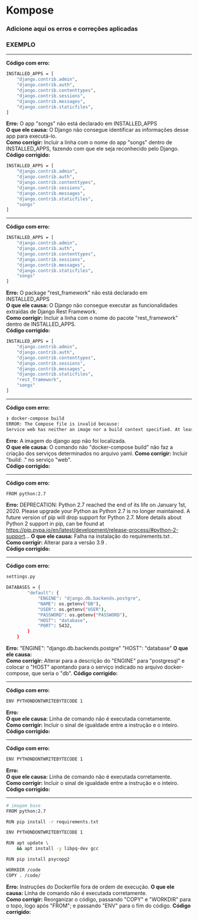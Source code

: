 # Kompose

### Adicione aqui os erros e correções aplicadas

### EXEMPLO

---

**Código com erro:**

```sh
INSTALLED_APPS = [
    "django.contrib.admin",
    "django.contrib.auth",
    "django.contrib.contenttypes",
    "django.contrib.sessions",
    "django.contrib.messages",
    "django.contrib.staticfiles",
]
```

**Erro:** O app "songs" não está declarado em INSTALLED_APPS  
**O que ele causa:** O Django não consegue identificar as informações desse app para executá-lo.  
**Como corrigir:** Incluir a linha com o nome do app "songs" dentro de INSTALLED_APPS, fazendo com que ele seja reconhecido pelo Django.  
**Código corrigido:**

```sh
INSTALLED_APPS = [
    "django.contrib.admin",
    "django.contrib.auth",
    "django.contrib.contenttypes",
    "django.contrib.sessions",
    "django.contrib.messages",
    "django.contrib.staticfiles",
    "songs"
]
```

---

**Código com erro:**

```sh
INSTALLED_APPS = [
    "django.contrib.admin",
    "django.contrib.auth",
    "django.contrib.contenttypes",
    "django.contrib.sessions",
    "django.contrib.messages",
    "django.contrib.staticfiles",
    "songs"
]
```

**Erro:** O package "rest_framework" não está declarado em INSTALLED_APPS  
**O que ele causa:** O Django não consegue executar as funcionalidades extraídas de Django Rest Framework.  
**Como corrigir:** Incluir a linha com o nome do pacote "rest_framework" dentro de INSTALLED_APPS.  
**Código corrigido:**

```sh
INSTALLED_APPS = [
    "django.contrib.admin",
    "django.contrib.auth",
    "django.contrib.contenttypes",
    "django.contrib.sessions",
    "django.contrib.messages",
    "django.contrib.staticfiles",
    "rest_framework",
    "songs"
]
```

---

**Código com erro:**

```sh
❯ docker-compose build
ERROR: The Compose file is invalid because:
Service web has neither an image nor a build context specified. At least one must be provided
```

**Erro:** A imagem do django app não foi localizada.  
**O que ele causa:** O comando não "docker-compose build" não faz a criação dos serviços determinados no arquivo yaml.
**Como corrigir:** Incluir "build: ." no serviço "web".  
**Código corrigido:**

---

**Código com erro:**

```sh
FROM python:2.7
```

**Erro:** DEPRECATION: Python 2.7 reached the end of its life on January 1st, 2020. Please upgrade your Python as Python 2.7 is no longer maintained. A future version of pip will drop support for Python 2.7. More details about Python 2 support in pip, can be found at https://pip.pypa.io/en/latest/development/release-process/#python-2-support...
**O que ele causa:** Falha na instalação do requirements.txt .  
**Como corrigir:** Alterar para a versão 3.9 .  
**Código corrigido:**

---

**Código com erro:**

```sh
settings.py

DATABASES = {
        "default": {
            "ENGINE": "django.db.backends.postgre",
            "NAME": os.getenv("DB"),
            "USER": os.getenv("USER"),
            "PASSWORD": os.getenv("PASSWORD"),
            "HOST": "database",
            "PORT": 5432,
        }
    }

```

**Erro:** "ENGINE": "django.db.backends.postgre"
"HOST": "database"
**O que ele causa:**  
**Como corrigir:** Alterar para a descrição do "ENGINE" para "postgresql" e
colocar o "HOST" apontando para o serviço indicado no arquivo docker-compose, que seria o "db".
**Código corrigido:**

---

**Código com erro:**

```sh
ENV PYTHONDONTWRITEBYTECODE 1
```

**Erro:**  
**O que ele causa:** Linha de comando não é executada corretamente.  
**Como corrigir:** Incluir o sinal de igualdade entre a instrução e o inteiro.  
**Código corrigido:**

---

**Código com erro:**

```sh
ENV PYTHONDONTWRITEBYTECODE 1
```

**Erro:**  
**O que ele causa:** Linha de comando não é executada corretamente.  
**Como corrigir:** Incluir o sinal de igualdade entre a instrução e o inteiro.  
**Código corrigido:**

---

```sh
# imagem base
FROM python:2.7

RUN pip install -r requirements.txt

ENV PYTHONDONTWRITEBYTECODE 1

RUN apt update \
    && apt install -y libpq-dev gcc

RUN pip install psycopg2

WORKDIR /code
COPY . /code/

```

**Erro:** Instruções do Dockerfile fora de ordem de execução.
**O que ele causa:** Linha de comando não é executada corretamente.  
**Como corrigir:** Reorganizar o código, passando "COPY" e "WORKDIR"
para o topo, logo após "FROM"; e passando "ENV" para o fim do código.
**Código corrigido:**
